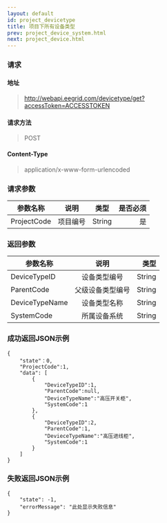 ```yaml
---
layout: default
id: project_devicetype
title: 项目下所有设备类型
prev: project_device_system.html
next: project_device.html
---
```


### 请求
#### 地址
> http://webapi.eegrid.com/devicetype/get?accessToken=ACCESSTOKEN

#### 请求方法
> POST

#### Content-Type
> application/x-www-form-urlencoded

### 请求参数
| 参数名称        | 说明           | 类型  |   是否必须  |
| ------------- |:-------------:|:------:|-----:|
| ProjectCode      | 项目编号 | String |  是   |

### 返回参数
| 参数名称        | 说明           | 类型  |
| ------------- |:-------------:| -----:|
| DeviceTypeID      | 设备类型编号 | String |
| ParentCode      | 父级设备类型编号      | String |
| DeviceTypeName      | 设备类型名称      | String |
| SystemCode      | 所属设备系统      | String |


### 成功返回JSON示例
```
{
    "state"：0,
    "ProjectCode":1,
    "data": [
        {
            "DeviceTypeID":1,
            "ParentCode":null,
            "DeviceTypeName":"高压开关柜",
            "SystemCode":1
        },
        {
            "DeviceTypeID":2, 
            "ParentCode":1,
            "DevieceTypeName":"高压进线柜",
            "SystemCode":1
        }
    ]
}

```

### 失败返回JSON示例 
```
{
    "state": -1,
    "errorMessage": "此处显示失败信息"
}
```


